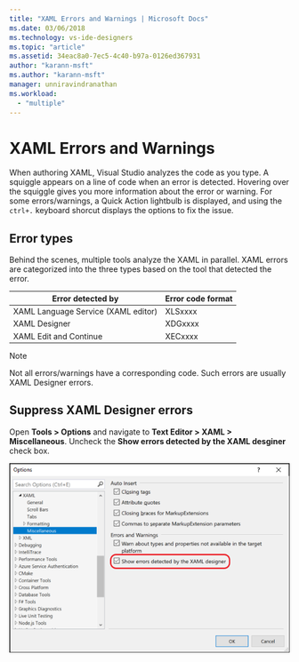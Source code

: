 ```yaml
---
title: "XAML Errors and Warnings | Microsoft Docs"
ms.date: 03/06/2018
ms.technology: vs-ide-designers
ms.topic: "article"
ms.assetid: 34eac8a0-7ec5-4c40-b97a-0126ed367931
author: "karann-msft"
ms.author: "karann-msft"
manager: unniravindranathan
ms.workload:
  - "multiple"
---
```

# XAML Errors and Warnings

When authoring XAML, Visual Studio analyzes the code as you type. A squiggle appears on a line of code when an error is detected. Hovering over the squiggle gives you more information about the error or warning. For some errors/warnings, a Quick Action lightbulb is displayed, and using the `ctrl+.` keyboard shorcut displays the options to fix the issue.

## Error types

Behind the scenes, multiple tools analyze the XAML in parallel. XAML errors are categorized into the three types based on the tool that detected the error.

|**Error detected by**|**Error code format**|  
|--------------------------------|-----------------|  
|XAML Language Service (XAML editor)|XLSxxxx|  
|XAML Designer|XDGxxxx|  
|XAML Edit and Continue|XECxxxx|  

> [!Note]
> Not all errors/warnings have a corresponding code. Such errors are usually XAML Designer errors.


## Suppress XAML Designer errors

Open **Tools > Options** and navigate to **Text Editor > XAML > Miscellaneous**. Uncheck the **Show errors detected by the XAML desginer** check box.

![Suppress XAML Designer errors](../designers/media/suppress_xaml_designer_errors.PNG "SuppressXAMLDesignerErrors")


